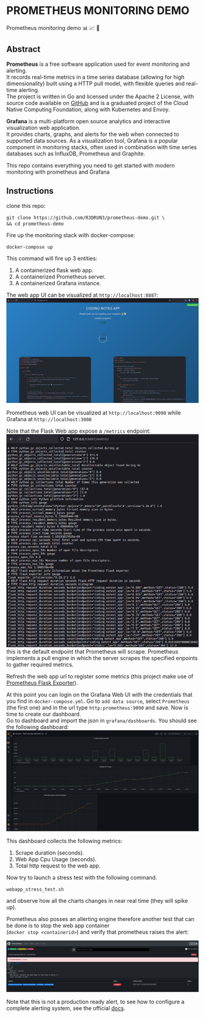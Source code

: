 # PROMETHEUS MONITORING DEMO

Prometheus monitoring demo 📊 📈 📏

## Abstract 
**Prometheus** is a free software application used for event monitoring and alerting.
<br> 
It records real-time metrics in a time series database (allowing for high dimensionality) built using a HTTP pull model, with flexible queries and real-time alerting.
<br> 
The project is written in Go and licensed under the Apache 2 License, with source code available on [GitHub](https://github.com/prometheus/prometheus) and is a graduated project of the Cloud Native Computing Foundation, along with Kubernetes and Envoy.

**Grafana** is a multi-platform open source analytics and interactive visualization web application. 
<br>
It provides charts, graphs, and alerts for the web when connected to supported data sources.
As a visualization tool, Grafana is a popular component in monitoring stacks, often used in combination with time series databases such as InfluxDB, Prometheus and Graphite.


This repo contains everything you need to get started with modern monitoring with prometheus and Grafana

## Instructions
clone this repo:
```console
git clone https://github.com/R3DRUN3/prometheus-demo.git \
&& cd prometheus-demo 
```

Fire up the monitoring stack with docker-compose:
```console
docker-compose up
```
This command will fire up 3 entities:

1. A containerized flask web app.
2. A containerized Prometheus server.
3. A containerized Grafana instance.

The web app UI can be visualized at `http://localhost:8887`:
![alt_text](https://github.com/R3DRUN3/prometheus-demo/blob/main/Images/webapp.png)

Prometheus web UI can be visualized at `http://localhost:9090` while Grafana at `http://localhost:3000`

Note that the Flask Web app expose a `/metrics` endpoint:
![alt_text](https://github.com/R3DRUN3/prometheus-demo/blob/main/Images/metrics.png)
this is the default endpoint that Prometheus will scrape.
Prometheus implements a pull engine in which the server scrapes the specified enpoints to gather required metrics.

Refresh the web app url to register some metrics (this project make use of [Prometheus Flask Exporter](https://github.com/rycus86/prometheus_flask_exporter)).

At this point you can login on the Grafana Web UI with the credentials that you find in `docker-compose.yml`.
Go to `add data source`, select `Prometheus` (the first one) and in the url type `http:prometheus:9090` and save.
Now is time to create our dashboard.
<br>
Go to dashboard and import the json in `grafana/dashboards`.
You should see the following dashboard:
![alt_text](https://github.com/R3DRUN3/prometheus-demo/blob/main/Images/graphana-dashboard.png)

This dashboard collects the following metrics:

1. Scrape duration (seconds).
2. Web App Cpu Usage (seconds).
3. Total http request to the web app.

Now try to launch a stress test with the following command.
```console
webapp_stress_test.sh
```
and observe how all the charts changes in near real time (they will spike up).

Prometheus also posses an allerting engine therefore another test that can be done is to stop the web app container
<br>
(`docker stop <containerid>`) and verify that prometheus raises the alert:

![alt_text](https://github.com/R3DRUN3/prometheus-demo/blob/main/Images/prometheus-alert.png)

Note that this is not a production ready alert, to see how to configure a complete alerting system, see the official [docs](https://prometheus.io/docs/alerting/latest/overview/).

